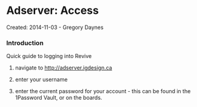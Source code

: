 Adserver: Access
================

Created: 2014-11-03 - Gregory Daynes

### Introduction

Quick guide to logging into Revive

1. navigate to http://adserver.igdesign.ca

2. enter your username

3. enter the current password for your account - this can be found in the 1Password Vault, or on the boards.

